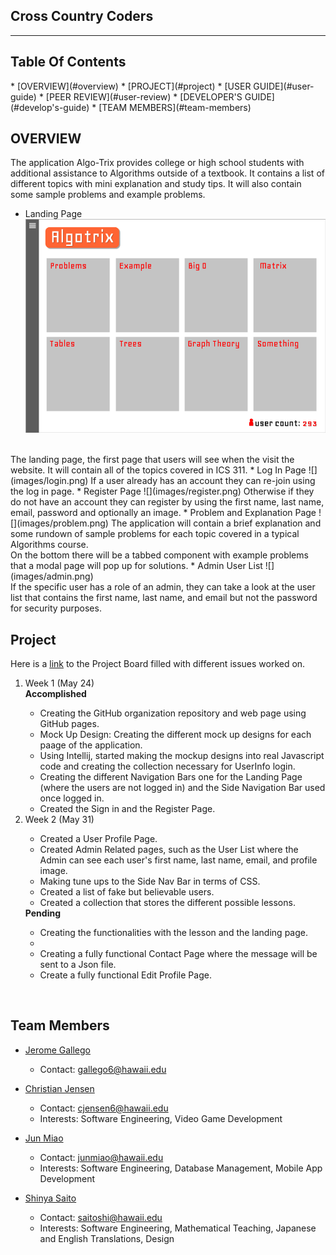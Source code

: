 <h2> Cross Country Coders </h2>
<hr>
<h2> Table Of Contents </h2>
* [OVERVIEW](#overview)
* [PROJECT](#project)
* [USER GUIDE](#user-guide)
* [PEER REVIEW](#user-review)
* [DEVELOPER'S GUIDE](#develop's-guide)
* [TEAM MEMBERS](#team-members)

## OVERVIEW
The application Algo-Trix provides college or high school students with additional assistance to Algorithms outside of a textbook. It contains a list of different topics with mini explanation and study tips. It will also contain some sample problems and example problems.

* Landing Page
![](images/landing.png)
<br/>
The landing page, the first page that users will see when the visit the website. It will contain all of the topics covered in ICS 311.
* Log In Page
![](images/login.png)
If a user already has an account they can re-join using the log in page.
* Register Page
![](images/register.png)
Otherwise if they do not have an account they can register by using the first name, last name, email, password and optionally an image.
* Problem and Explanation Page
![](images/problem.png)
The application will contain a brief explanation and some rundown of sample problems for each topic covered in a typical Algorithms course. <br/>
On the bottom there will be a tabbed component with example problems that a modal page will pop up for solutions.
* Admin User List
![](images/admin.png) <br/>
If the specific user has a role of an admin, they can take a look at the user list that contains the first name, last name, and email but not the password for security purposes.

## Project 
Here is a <a href ="https://github.com/cross-country-coders/algo-trix/projects/1">link</a> to the Project Board filled with different issues worked on. 
<ol>
 <li> Week 1 (May 24) </li> 
 <b>Accomplished</b> 
 <ul>
  <li> Creating the GitHub organization repository and web page using GitHub pages. </li>
  <li> Mock Up Design: Creating the different mock up designs for each paage of the application. </li>
  <li> Using Intellij, started making the mockup designs into real Javascript code and creating the collection necessary for UserInfo login.</li>
  <li> Creating the different Navigation Bars one for the Landing Page (where the users are not logged in) and the Side Navigation Bar used once logged in. </li>
  <li> Created the Sign in and the Register Page. </li>
 </ul>
 <li> Week 2 (May 31) </li>
 <ul>
 <li> Created a User Profile Page.</li>
 <li> Created Admin Related pages, such as the User List where the Admin can see each user's first name, last name, email, and profile image. </li>
 <li> Making tune ups to the Side Nav Bar in terms of CSS. </li>
 <li> Created a list of fake but believable users. </li>
 <li> Created a collection that stores the different possible lessons. </li>
 </ul>
 <b> Pending </b>
 <ul>
  <li> Creating the functionalities with the lesson and the landing page.<li>
  <li> Creating a fully functional Contact Page where the message will be sent to a Json file. </li>
  <li> Create a fully functional Edit Profile Page. </li>
 </ul>
</ol>
 <br/>

## Team Members
* [Jerome Gallego](https://alohajerome.github.io/)
  * Contact: gallego6@hawaii.edu

* [Christian Jensen](https://christianjensenv.github.io/)
  * Contact: cjensen6@hawaii.edu
  * Interests: Software Engineering, Video Game Development
* [Jun Miao](https://junm1ao.github.io/)
   * Contact: junmiao@hawaii.edu
   * Interests: Software Engineering, Database Management, Mobile App Development
* [Shinya Saito](https://saitoshi.github.io/)
  * Contact: saitoshi@hawaii.edu
  * Interests: Software Engineering, Mathematical Teaching, Japanese and English Translations, Design
